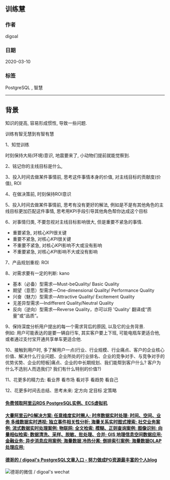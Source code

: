 ## 训练慧   
        
### 作者                                                                        
digoal                                                                                                                 
                          
### 日期                                                                                                                 
2020-03-10                                                                                                             
                                                                                                                 
### 标签                                                                                                                 
PostgreSQL , 智慧    
                     
----               
                          
## 背景    
知识的提高, 容易形成惯性, 导致一些问题.   
  
训练有智无慧到有智有慧  
  
1、知觉训练  
  
时刻保持大局(环境)意识, 地震要来了, 小动物们提前就能觉察到.   
  
2、铭记你的主线目标是什么,   
  
3、投入时间去做某件事情前, 思考这件事情本身的价值, 对主线目标的贡献度(价值), ROI  
  
4、在做决策前, 时刻保持ROI意识   
  
5、投入时间去做某件事情前, 思考有没有更好的解法, 例如是不是有其他角色的主线目标更加匹配这件事情, 思考用KPI手段引导其他角色帮你达成这个目标  
  
6、对事情归类, 不要忽视对主线目标影响很大, 但是重要不紧急的事情.  
- 重要紧急, 对核心KPI很关键  
- 重要不紧急, 对核心KPI很关键  
- 不重要不紧急, 对核心KPI影响不大或没有影响  
- 不重要紧急, 对核心KPI影响不大或没有影响  
  
7、产品规划重视: ROI  
  
8、对需求要有一定的判断: kano  
- 基本（必备）型需求—Must-beQuality/ Basic Quality  
- 期望（意愿）型需求—One-dimensional Quality/ Performance Quality  
- 兴奋（魅力）型需求—Attractive Quality/ Excitement Quality  
- 无差异型需求—Indifferent Quality/Neutral Quality  
- 反向（逆向）型需求—Reverse Quality，亦可以将 'Quality' 翻译成“质量”或“品质”。  
  
9、保持深度分析用户提出的每一个需求背后的原因, 以及它的业务背景.   
例如: 用户可能表达的是要一辆自行车, 其实客户要上下班, 可能电瓶车更适合他, 或者通过支付宝开通共享单车更适合他.   
  
10、接触到用户时, 多了解用户一点(行业、行业规模、行业痛点、客户的企业核心价值、解决什么行业问题、企业所处的行业排名、企业的竞争对手、与竞争对手的优势劣势、企业的短板|痛点、企业的中长期规划、我们能帮到客户什么? 客户为什么不选别人而选我们? 我们有什么特别的价值?)  
    
11、花更多的精力去: 看业界 看市场 看对手 看趋势 看自己  
  
12、花更多时间去总结、思考未来: 定方向 定目标 定策略  
  
  
  
  
  
  
  
  
  
  
  
  
  
  
  
  
  
  
#### [免费领取阿里云RDS PostgreSQL实例、ECS虚拟机](https://www.aliyun.com/database/postgresqlactivity "57258f76c37864c6e6d23383d05714ea")
  
  
#### [大量阿里云PG解决方案: 任意维度实时圈人; 时序数据实时处理; 时间、空间、业务 多维数据实时透视; 独立事件相关性分析; 海量关系实时图式搜索; 社交业务案例; 流式数据实时处理案例; 物联网; 全文检索; 模糊、正则查询案例; 图像识别; 向量相似检索; 数据清洗、采样、脱敏、批处理、合并; GIS 地理信息空间数据应用; 金融业务; 异步消息应用案例; 海量数据 冷热分离; 倒排索引案例; 海量数据OLAP处理应用;](https://yq.aliyun.com/topic/118 "40cff096e9ed7122c512b35d8561d9c8")
  
  
#### [德哥的 / digoal's PostgreSQL文章入口 - 努力做成PG资源最丰富的个人blog](https://github.com/digoal/blog/blob/master/README.md "22709685feb7cab07d30f30387f0a9ae")
  
  
![德哥的微信 / digoal's wechat](../pic/digoal_weixin.jpg "f7ad92eeba24523fd47a6e1a0e691b59")
  
